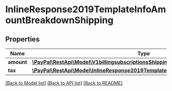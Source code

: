 # InlineResponse2019TemplateInfoAmountBreakdownShipping

## Properties
Name | Type | Description | Notes
------------ | ------------- | ------------- | -------------
**amount** | [**\PayPal\RestApi\Model\V1billingsubscriptionsShippingAmount**](V1billingsubscriptionsShippingAmount.md) |  | [optional] 
**tax** | [**\PayPal\RestApi\Model\InlineResponse2019TemplateInfoAmountBreakdownShippingTax**](InlineResponse2019TemplateInfoAmountBreakdownShippingTax.md) |  | [optional] 

[[Back to Model list]](../README.md#documentation-for-models) [[Back to API list]](../README.md#documentation-for-api-endpoints) [[Back to README]](../README.md)



